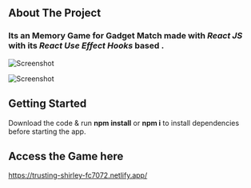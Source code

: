 ## About The Project

### Its an Memory Game for Gadget Match made with ***React JS*** with its ***React Use Effect Hooks*** based .

![Screenshot](https://i.imgur.com/QxL1HWl.png)

![Screenshot](https://i.imgur.com/TTvXBNr.png)

## Getting Started

Download the code & run **npm install** or **npm i** to install dependencies before starting the app.

## Access the Game here 

https://trusting-shirley-fc7072.netlify.app/
